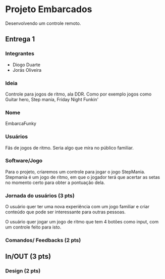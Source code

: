 # Projeto Embarcados

Desenvolvendo um controle remoto.

## Entrega 1

### Integrantes

- Diogo Duarte
- Jorás Oliveira

### Ideia

Controle para jogos de ritmo, ala DDR. Como por exemplo jogos como Guitar hero, Step mania, Friday Night Funkin'

### Nome

EmbarcaFunky

### Usuários 

Fãs de jogos de ritmo. Seria algo que mira no público familiar.

### Software/Jogo 

Para o projeto, criaremos um controle para jogar o jogo StepMania. Stepmania é um jogo de ritmo, em que o jogador terá que acertar as setas no momento certo para obter a pontuação dela.

### Jornada do usuários (3 pts)

<!-- Descreva ao menos duas jornadas de usuários distintos, é para caprichar! -->
O usuário quer ter uma nova experiência com um jogo familiar e criar conteúdo que pode ser interessante para outras pessoas.

O usuário quer jogar um jogo de ritmo que tem 4 botões como input, com um controle feito para isto.

### Comandos/ Feedbacks (2 pts)

<!-- 
Quais são os comandos/ operacões possíveis do seu controle?

Quais os feedbacks que seu controle vai fornecer ao usuário?
-->

## In/OUT (3 pts)

<!--
Para cada Comando/ Feedback do seu controle, associe qual sensores/ atuadores pretende utilizar? Faca em formato de lista, exemplo:

- Avanca música: Push button amarelo
- Volume da música: Fita de LED indicando potência do som
-->

### Design (2 pts)

<!--
Faca um esboco de como seria esse controle (vai ter uma etapa que terão que detalhar melhor isso).
-->
